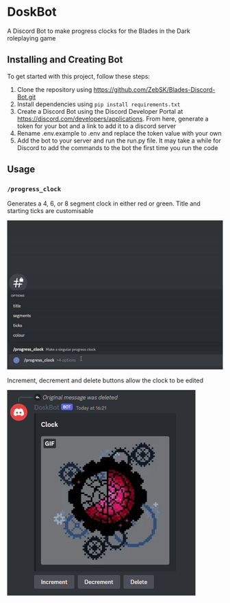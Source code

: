 # DoskBot
A Discord Bot to make progress clocks for the Blades in the Dark roleplaying game

## Installing and Creating Bot
To get started with this project, follow these steps:
1. Clone the repository using https://github.com/ZebSK/Blades-Discord-Bot.git
2. Install dependencies using `pip install requirements.txt`
3. Create a Discord Bot using the Discord Developer Portal at https://discord.com/developers/applications. From here, generate a token for your bot and a link to add it to a discord server
5. Rename .env.example to .env and replace the token value with your own
6. Add the bot to your server and run the run.py file. It may take a while for Discord to add the commands to the bot the first time you run the code

## Usage
### `/progress_clock` 
Generates a 4, 6, or 8 segment clock in either red or green. Title and starting ticks are customisable

![](resources\demo_images\demo_progress_clock_1.gif)

Increment, decrement and delete buttons allow the clock to be edited

![](resources\demo_images\demo_progress_clock_2.gif)